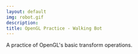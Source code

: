 ```yaml
---
layout: default
img: robot.gif
description: 
title: OpenGL Practice - Walking Bot
---
```

A practice of OpenGL's basic transform operations.